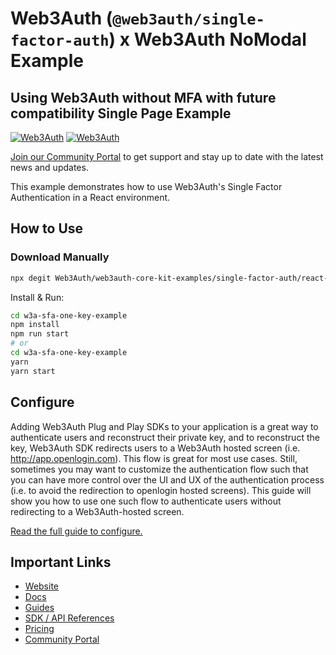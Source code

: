# Web3Auth (`@web3auth/single-factor-auth`) x Web3Auth NoModal Example

## Using Web3Auth without MFA with future compatibility Single Page Example

[![Web3Auth](https://img.shields.io/badge/Web3Auth-SDK-blue)](https://web3auth.io/docs/sdk/core-kit/sfa-web/)
[![Web3Auth](https://img.shields.io/badge/Web3Auth-Community-cyan)](https://community.web3auth.io)

[Join our Community Portal](https://community.web3auth.io/) to get support and stay up to date with the latest news and updates.

This example demonstrates how to use Web3Auth's Single Factor Authentication in a React environment.

## How to Use

### Download Manually

```bash
npx degit Web3Auth/web3auth-core-kit-examples/single-factor-auth/react-evm-sfa-example w3a-sfa-one-key-example
```

Install & Run:

```bash
cd w3a-sfa-one-key-example
npm install
npm run start
# or
cd w3a-sfa-one-key-example
yarn
yarn start
```

## Configure

Adding Web3Auth Plug and Play SDKs to your application is a great way to authenticate users and reconstruct their private key, and to reconstruct the key, Web3Auth SDK redirects users to a Web3Auth hosted screen (i.e. http://app.openlogin.com). This flow is great for most use cases. Still, sometimes you may want to customize the authentication flow such that you can have more control over the UI and UX of the authentication process (i.e. to avoid the redirection to openlogin hosted screens). This guide will show you how to use one such flow to authenticate users without redirecting to a Web3Auth-hosted screen.

[Read the full guide to configure.](https://web3auth.io/docs/content-hub/guides/single-factor-auth)

## Important Links

- [Website](https://web3auth.io)
- [Docs](https://web3auth.io/docs)
- [Guides](https://web3auth.io/docs/content-hub?type=guides)
- [SDK / API References](https://web3auth.io/docs/sdk)
- [Pricing](https://web3auth.io/pricing.html)
- [Community Portal](https://community.web3auth.io)